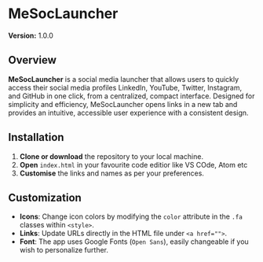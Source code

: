 # MeSocLauncher

**Version:** 1.0.0

## Overview
**MeSocLauncher** is a social media launcher that allows users to quickly access their social media profiles LinkedIn, YouTube, Twitter, Instagram, and GitHub in one click, from a centralized, compact interface. Designed for simplicity and efficiency, MeSocLauncher opens links in a new tab and provides an intuitive, accessible user experience with a consistent design.

## Installation
1. **Clone or download** the repository to your local machine.
2. **Open** `index.html` in your favourite code editior like VS COde, Atom etc
3. **Customise** the links and names as per your preferences.

## Customization
- **Icons**: Change icon colors by modifying the `color` attribute in the `.fa` classes within `<style>`.
- **Links**: Update URLs directly in the HTML file under `<a href="">`.
- **Font**: The app uses Google Fonts (`Open Sans`), easily changeable if you wish to personalize further.



